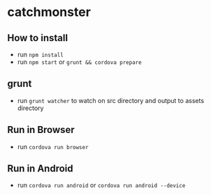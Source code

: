 # catchmonster

## How to install
* run `npm install`
* run `npm start` or `grunt && cordova prepare`

## grunt
* run `grunt watcher` to watch on src directory and output to assets directory

## Run in Browser
* run `cordova run browser`

## Run in Android
* run `cordova run android` or `cordova run android --device`